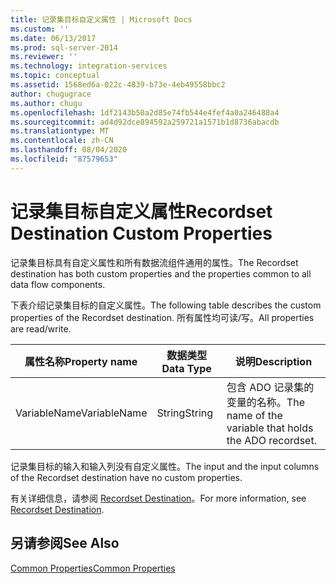 ```yaml
---
title: 记录集目标自定义属性 | Microsoft Docs
ms.custom: ''
ms.date: 06/13/2017
ms.prod: sql-server-2014
ms.reviewer: ''
ms.technology: integration-services
ms.topic: conceptual
ms.assetid: 1568ed6a-022c-4839-b73e-4eb49558bbc2
author: chugugrace
ms.author: chugu
ms.openlocfilehash: 1df2143b50a2d85e74fb544e4fef4a0a246488a4
ms.sourcegitcommit: ad4d92dce894592a259721a1571b1d8736abacdb
ms.translationtype: MT
ms.contentlocale: zh-CN
ms.lasthandoff: 08/04/2020
ms.locfileid: "87579653"
---
```

# <a name="recordset-destination-custom-properties"></a><span data-ttu-id="1a6c6-102">记录集目标自定义属性</span><span class="sxs-lookup"><span data-stu-id="1a6c6-102">Recordset Destination Custom Properties</span></span>
  <span data-ttu-id="1a6c6-103">记录集目标具有自定义属性和所有数据流组件通用的属性。</span><span class="sxs-lookup"><span data-stu-id="1a6c6-103">The Recordset destination has both custom properties and the properties common to all data flow components.</span></span>  
  
 <span data-ttu-id="1a6c6-104">下表介绍记录集目标的自定义属性。</span><span class="sxs-lookup"><span data-stu-id="1a6c6-104">The following table describes the custom properties of the Recordset destination.</span></span> <span data-ttu-id="1a6c6-105">所有属性均可读/写。</span><span class="sxs-lookup"><span data-stu-id="1a6c6-105">All properties are read/write.</span></span>  
  
|<span data-ttu-id="1a6c6-106">属性名称</span><span class="sxs-lookup"><span data-stu-id="1a6c6-106">Property name</span></span>|<span data-ttu-id="1a6c6-107">数据类型</span><span class="sxs-lookup"><span data-stu-id="1a6c6-107">Data Type</span></span>|<span data-ttu-id="1a6c6-108">说明</span><span class="sxs-lookup"><span data-stu-id="1a6c6-108">Description</span></span>|  
|-------------------|---------------|-----------------|  
|<span data-ttu-id="1a6c6-109">VariableName</span><span class="sxs-lookup"><span data-stu-id="1a6c6-109">VariableName</span></span>|<span data-ttu-id="1a6c6-110">String</span><span class="sxs-lookup"><span data-stu-id="1a6c6-110">String</span></span>|<span data-ttu-id="1a6c6-111">包含 ADO 记录集的变量的名称。</span><span class="sxs-lookup"><span data-stu-id="1a6c6-111">The name of the variable that holds the ADO recordset.</span></span>|  
  
 <span data-ttu-id="1a6c6-112">记录集目标的输入和输入列没有自定义属性。</span><span class="sxs-lookup"><span data-stu-id="1a6c6-112">The input and the input columns of the Recordset destination have no custom properties.</span></span>  
  
 <span data-ttu-id="1a6c6-113">有关详细信息，请参阅 [Recordset Destination](recordset-destination.md)。</span><span class="sxs-lookup"><span data-stu-id="1a6c6-113">For more information, see [Recordset Destination](recordset-destination.md).</span></span>  
  
## <a name="see-also"></a><span data-ttu-id="1a6c6-114">另请参阅</span><span class="sxs-lookup"><span data-stu-id="1a6c6-114">See Also</span></span>  
 [<span data-ttu-id="1a6c6-115">Common Properties</span><span class="sxs-lookup"><span data-stu-id="1a6c6-115">Common Properties</span></span>](../common-properties.md)  
  
  
